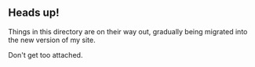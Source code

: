 ## Heads up!

Things in this directory are on their way out, gradually being migrated into the new version of my site.

Don't get too attached.